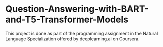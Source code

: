 # Question-Answering-with-BART-and-T5-Transformer-Models

This project is done as part of the programming assignment in the Natural Language Specialization offered by deeplearning.ai on Coursera.
